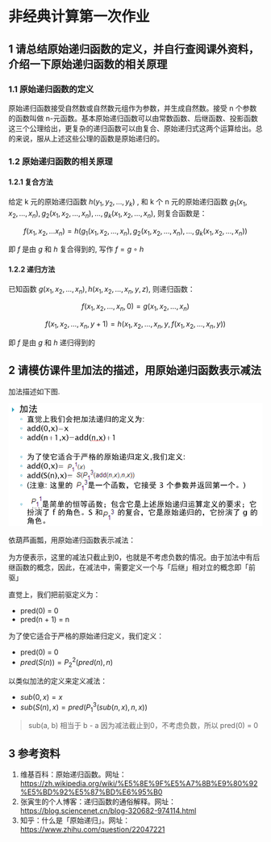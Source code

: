 # 非经典计算第一次作业

## 1 请总结原始递归函数的定义，并自行查阅课外资料，介绍一下原始递归函数的相关原理

### 1.1 原始递归函数的定义

原始递归函数接受自然数或自然数元组作为参数，并生成自然数。接受 n 个参数的函数叫做 n-元函数。基本原始递归函数可以由常数函数、后继函数、投影函数这三个公理给出，更复杂的递归函数可以由复合、原始递归式这两个运算给出。总的来说，服从上述这些公理的函数是原始递归的。

### 1.2 原始递归函数的相关原理

#### 1.2.1 复合方法

给定 k 元的原始递归函数 $h(y_1, y_2, \ldots , y_k)$ , 和 k 个 n 元的原始递归函数 $g_1(x_1, x_2, \ldots , x_n), g_2(x_1, x_2, \ldots , x_n), \ldots , g_k(x_1, x_2, \ldots , x_n)$, 则复合函数是：

$$
f(x_1, x_2, \ldots x_n) = h(g_1(x_1, x_2, \ldots , x_n), g_2(x_1, x_2, \ldots , x_n), \ldots , g_k(x_1, x_2, \ldots , x_n))
$$

即 $f$ 是由 $g$ 和 $h$ 复合得到的, 写作 $f = g \circ h$

#### 1.2.2 递归方法

已知函数 $g(x_1, x_2, \ldots , x_n), h(x_1, x_2, \ldots , x_n, y, z)$, 则递归函数：

$$
f(x_1, x_2, \ldots , x_n, 0) = g(x_1, x_2, \ldots , x_n)
$$

$$
f(x_1, x_2, \ldots , x_n, y+1) = h(x_1, x_2, \ldots , x_n, y, f(x_1, x_2, \ldots , x_n, y))
$$

即 $f$ 是由 $g$ 和 $h$ 递归得到的

## 2 请模仿课件里加法的描述，用原始递归函数表示减法

加法描述如下图.

![](images/2023-03-06-17-28-37.png)

依葫芦画瓢，用原始递归函数表示减法：

为方便表示，这里的减法只截止到0，也就是不考虑负数的情况。由于加法中有后继函数的概念，因此，在减法中，需要定义一个与「后继」相对立的概念即「前驱」

直觉上，我们把前驱定义为：

* pred(0) = 0
* pred(n + 1) = n

为了使它适合于严格的原始递归定义，我们定义：

* pred(0) = 0
* $pred(S(n)) = P_2^2(pred(n), n)$

以类似加法的定义来定义减法：

* $sub(0, x) = x$
* $sub(S(n), x) = pred(P_1^3(sub(n, x), n, x))$

> sub(a, b) 相当于 b - a 
> 因为减法截止到0，不考虑负数，所以 pred(0) = 0

## 3 参考资料

1. 维基百科：原始递归函数。网址：https://zh.wikipedia.org/wiki/%E5%8E%9F%E5%A7%8B%E9%80%92%E5%BD%92%E5%87%BD%E6%95%B0
2. 张寅生的个人博客：递归函数的通俗解释。网址：https://blog.sciencenet.cn/blog-320682-974114.html
3. 知乎：什么是「原始递归」。网址：https://www.zhihu.com/question/22047221